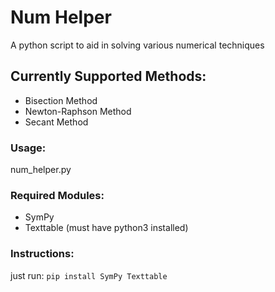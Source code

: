 # Num Helper
A python script to aid in solving various numerical techniques

## Currently Supported Methods:
* Bisection Method
* Newton-Raphson Method
* Secant Method

### Usage:
num_helper.py

### Required Modules:
- SymPy
- Texttable
(must have python3 installed)

### Instructions:
just run: `pip install SymPy Texttable`


